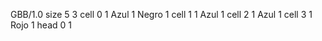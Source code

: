 <gs-board without-header> GBB/1.0
size 5 3
cell 0 1 Azul 1 Negro 1 
cell 1 1 Azul 1 
cell 2 1 Azul 1 
cell 3 1 Rojo 1 
head 0 1 </gs-board>